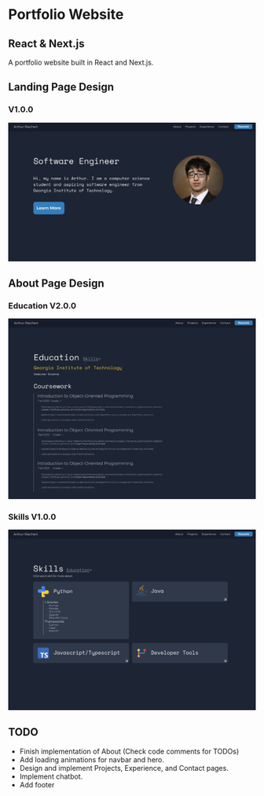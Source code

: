 # Portfolio Website
## React & Next.js
A portfolio website built in React and Next.js.

## Landing Page Design
### V1.0.0
![Landing Design Screenshot](/readme-assets/landing_figma_design_100.png)

## About Page Design
### Education V2.0.0
![About Design Screenshot](/readme-assets/about_figma_design_200.png)
### Skills V1.0.0
![Skills Design Screenshot](/readme-assets/skills_figma_design_100.png)

## TODO
- Finish implementation of About (Check code comments for TODOs)
- Add loading animations for navbar and hero.
- Design and implement Projects, Experience, and Contact pages.
- Implement chatbot.
- Add footer